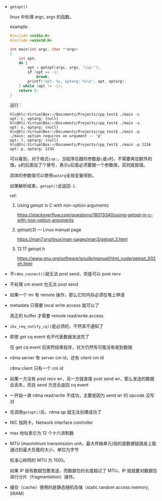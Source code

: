 * `getopt()`

    linux 中处理 argc, argv 的函数。

    example:

    ```c
    #include <stdio.h>
    #include <unistd.h>

    int main(int argc, char **argv)
    {
        int opt;
        do {
            opt = getopt(argc, argv, "csp:");
            if (opt == -1)
                break;
            printf("opt: %c, optarg: %s\n", opt, optarg);
        } while (opt != -1);
        return 0;
    }
    ```

    运行：

    ```
    hlc@hlc-VirtualBox:~/Documents/Projects/cpp_test$ ./main -c
    opt: c, optarg: (null)
    hlc@hlc-VirtualBox:~/Documents/Projects/cpp_test$ ./main -s
    opt: s, optarg: (null)
    hlc@hlc-VirtualBox:~/Documents/Projects/cpp_test$ ./main -p
    ./main: option requires an argument -- 'p'
    opt: ?, optarg: (null)
    hlc@hlc-VirtualBox:~/Documents/Projects/cpp_test$ ./main -p 1234
    opt: p, optarg: 1234
    ```

    可以看到，对于格式`csp:`，当程序后跟的参数是`c`或`s`时，不需要再加额外的值。`p`的后面加了个冒号，表示`p`后面必须要跟一个参数值，否则就报错。

    具体的参数值可以使用`optarg`全局变量得到。

    如果解析结束，`getopt()`会返回`-1`.


    ref:

    1. Using getopt in C with non-option arguments
    
        <https://stackoverflow.com/questions/18079340/using-getopt-in-c-with-non-option-arguments>

    2. getopt(3) — Linux manual page

        <https://man7.org/linux/man-pages/man3/getopt.3.html>

    3. 12.17 getopt.h

        <https://www.gnu.org/software/gnulib/manual/html_node/getopt_002eh.html>
* 不`rdma_connect()`就无法 post send，但是可以 post recv

* 不处理 cm event 也无法 post send

* 如果一个 mr 有 remote 操作，那么它的内存必须在堆上申请

* metadata 只需要 local write access 就可以了

    真正的 buffer 才需要 remote read/write access

* `ibv_req_notify_cq()`是必须的，不然真不通知了

* 即使 get cq event 也不代表数据发送完了

    在 get cq event 后突然结束程序，对方仍然有可能没有收到数据

* rdma server 有 server cm id，还有 client cm id

    rdma client 只有一个 cm id

* 如果一方没有 post recv wr，另一方就直接 post send wr，那么发送的数据会丢失，而且 send 方还会返回 cq event

* 一开始一直 rdma read/write 不成功，主要是因为 send wr 的 opcode 没写对

* 在调用`getopt()`后，rdma qp 就无法创建成功了

* NIC 指网卡，Network interface controller

* max 地址表示为 12 个十六进制数

* MTU (maxmimum transmission unit，最大传输单元)指的是数据链路层上能通过的最大负载的大小，单位为字节

    标准心碎网的 MTU 为 1500。

    如果 IP 层有数据包要发送，而数据包的长度超过了 MTU，IP 层就要对数据包进行分片（fragmentation）操作。

* 缓存（cache）使用的是静态随机存储（static random access memory, SRAM）

